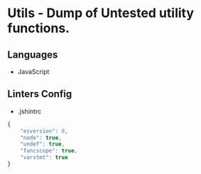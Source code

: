 # Utils - Dump of Untested utility functions.

## Languages
- JavaScript

## Linters Config
- .jshintrc
```js
{
    "esversion": 8,
    "node": true,
    "undef": true,
    "funcscope": true,
    "varstmt": true
}
```

